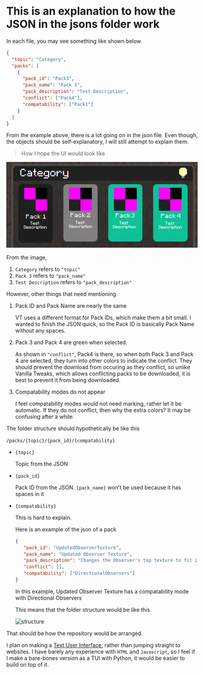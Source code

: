 # This is an explanation to how the JSON in the jsons folder work

In each file, you may see something like shown below

```json
{
  "topic": "Category",
  "packs": [
    {
      "pack_id": "Pack3",
      "pack_name": "Pack 3",
      "pack_description": "Test Description",
      "conflict": ["Pack4"],
      "compatability": ["Pack1"]
    }
  ]
}
```

From the example above, there is a lot going on in the json file. Even though, the objects should be self-explanatory, I will still attempt to explain them.
> How I hope the UI would look like

![Alt text](image-1.png)

From the image,

1. `Category` refers to `"topic"`
2. `Pack 3` refers to `"pack_name"`
3. `Test Description` refers to `"pack_description"`

However, other things that need mentioning

1. Pack ID and Pack Name are nearly the same

    VT uses a different format for Pack IDs, which make them a bit small. I wanted to finish the JSON quick, so the Pack ID is basically Pack Name without any spaces.
2. Pack 3 and Pack 4 are green when selected.

    As shown in `"conflict"`, Pack4 is there, so when both Pack 3 and Pack 4 are selected, they turn into other colors to indicate the conflict. They should prevent the download from occuring as they conflict, so unlike Vanilla Tweaks, which allows conflicting packs to be downloaded, it is best to prevent it from being downloaded.
3. Compatability modes do not appear

    I feel compatability modes would not need marking, rather let it be automatic. If they do not conflict, then why the extra colors? It may be confusing after a while.

The folder structure should hypothetically be like this

`/packs/{topic}/{pack_id}/{compatability}`

- `{topic}`
	
	Topic from the JSON
	
- `{pack_id}`
	
	Pack ID from the JSON. `{pack_name}` won't be used because it has spaces in it
	
- `{compatability}`
	
	This is hard to explain.
	
	Here is an example of the json of a pack
	
  ```json
  {
     "pack_id": "UpdatedObserverTexture",
     "pack_name": "Updated Observer Texture",
     "pack_description": "Changes the Observer's top texture to fit in-line with the 1.14 default textures, as it was left out in that update.",
     "conflict": [],
     "compatability": ["DirectionalObservers"]
  }
  ```
	
  In this example, Updated Observer Texture has a compatability mode with Directional Observers
	
  This means that the folder structure would be like this

  ![structure](https://github.com/NSPC911/Bedrock-Tweaks-Base/assets/87571998/8cae8ab6-9b80-40e6-bd59-08a7ad5ad856)
	

That should be how the repository would be arranged.

I plan on making a [Text User Interface](https://en.wikipedia.org/wiki/Text-based_user_interface), rather than jumping straight to websites. I have barely any experience with `HTML` and `Javascript`, so I feel if I make a bare-bones version as a TUI with Python, it would be easier to build on top of it.
